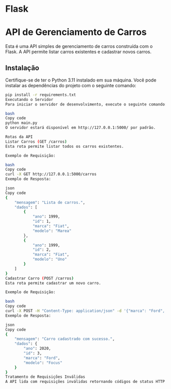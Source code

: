 # Flask
# API de Gerenciamento de Carros

Esta é uma API simples de gerenciamento de carros construída com o Flask. A API permite listar carros existentes e cadastrar novos carros.

## Instalação

Certifique-se de ter o Python 3.11 instalado em sua máquina. Você pode instalar as dependências do projeto com o seguinte comando:

```bash
pip install -r requirements.txt
Executando o Servidor
Para iniciar o servidor de desenvolvimento, execute o seguinte comando:

bash
Copy code
python main.py
O servidor estará disponível em http://127.0.0.1:5000/ por padrão.

Rotas da API
Listar Carros (GET /carros)
Esta rota permite listar todos os carros existentes.

Exemplo de Requisição:

bash
Copy code
curl -X GET http://127.0.0.1:5000/carros
Exemplo de Resposta:

json
Copy code
{
    "mensagem": "Lista de carros.",
    "dados": [
        {
            "ano": 1999,
            "id": 1,
            "marca": "Fiat",
            "modelo": "Marea"
        },
        {
            "ano": 1999,
            "id": 2,
            "marca": "Fiat",
            "modelo": "Uno"
        }
    ]
}
Cadastrar Carro (POST /carros)
Esta rota permite cadastrar um novo carro.

Exemplo de Requisição:

bash
Copy code
curl -X POST -H "Content-Type: application/json" -d '{"marca": "Ford", "modelo": "Focus", "ano": 2020}' http://127.0.0.1:5000/carros
Exemplo de Resposta:

json
Copy code
{
    "mensagem": "Carro cadastrado com sucesso.",
    "dados": {
        "ano": 2020,
        "id": 3,
        "marca": "Ford",
        "modelo": "Focus"
    }
}
Tratamento de Requisições Inválidas
A API lida com requisições inválidas retornando códigos de status HTTP apropriados e mensagens de erro descritivas. Por exemplo, uma tentativa de cadastrar um carro sem especificar a marca ou o modelo resultará em um código de status 400 Bad Request e uma mensagem de erro.
